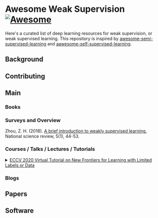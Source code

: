# Awesome Weak Supervision [![Awesome](https://awesome.re/badge-flat.svg)](https://awesome.re)

Here's a curated list of deep learning resources for weak supervision, or weak supervised learning. This repository is inspired by [awesome-semi-supervised-learning](https://github.com/yassouali/awesome-semi-supervised-learning) and [aawesome-self-supervised-learning](https://github.com/jason718/awesome-self-supervised-learning).


## Background


## Contributing

## Main
### Books

### Surveys and Overview
Zhou, Z. H. (2018). [A brief introduction to weakly supervised learning.](https://academic.oup.com/nsr/article/5/1/44/4093912?login=true) National science review, 5(1), 44-53.

### Courses / Talks / Lectures / Tutorials
<details>
<summary><a href="https://nvlabs.github.io/eccv2020-limited-labels-data-tutorial/">ECCV 2020 Virtual Tutorial on New Frontiers for Learning with Limited Labels or Data</a></summary>
</details>


### Blogs



## Papers



## Software




